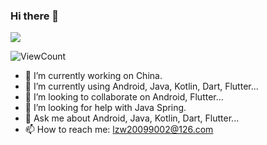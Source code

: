 ### Hi there 👋

<!--
**AweiLoveAndroid/AWeiLoveAndroid** is a ✨ _special_ ✨ repository because its `README.md` (this file) appears on your GitHub profile.

Here are some ideas to get you started:

- 🔭 I’m currently working on China.
- 🌱 I’m currently using Android, Java, Kotlin, Dart, Flutter... 
- 👯 I’m looking to collaborate on Android, Flutter...
- 🤔 I’m looking for help with Java Spring.
- 💬 Ask me about Android, Java, Kotlin, Dart, Flutter...
- 📫 How to reach me: lzw20099002@126.com
- 😄 Pronouns: ...
- ⚡ Fun fact: ...
-->


![](https://github-readme-stats.vercel.app/api?username=AWeiLoveAndroid)

![ViewCount](https://views.whatilearened.today/views/github/AWeiLoveAndroid/AWeiLoveAndroid.svg)


- 🔭 I’m currently working on China.
- 🌱 I’m currently using Android, Java, Kotlin, Dart, Flutter... 
- 👯 I’m looking to collaborate on Android, Flutter...
- 🤔 I’m looking for help with Java Spring.
- 💬 Ask me about Android, Java, Kotlin, Dart, Flutter...
- 📫 How to reach me: lzw20099002@126.com
